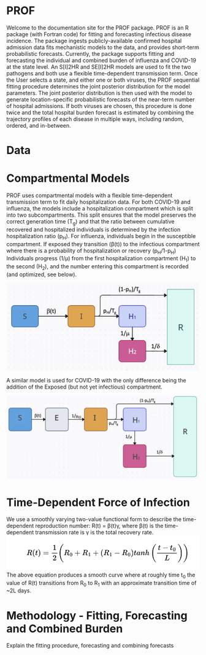 # PROF

Welcome to the documentation site for the PROF package. PROF is an R package (with Fortran code) for fitting and forecasting infectious disease 
incidence. The package ingests publicly-available
confirmed hospital admission data fits mechanistic models to the data, and provides short-term 
probabilistic forecasts. Currently, the package supports fitting and forecasting the individual
and combined burden of influenza and COVID-19 at the state level. An S[I]2HR and SE[I]2HR models
are used to fit the two pathogens and both use a flexible time-dependent transmission term. Once the User
selects a state, and either one or both viruses, the PROF sequential fitting procedure determines the joint posterior distribution for the model
parameters.  The joint posterior distribution is then used with the model to generate location-specific
probabilistic forecasts of the near-term number of hospital admissions. If both viruses are chosen, this procedure is done twice and the total hospital burden forecast is estimated by combining the trajectory profiles of each disease in multiple ways, including random, ordered, and in-between.

# Data



# Compartmental Models

PROF uses compartmental models with a flexible time-dependent transmission term to fit daily hospitalization data. For both COVID-19 and influenza, the models include a hospitalization compartment which is split into two subcompartments. This split ensures that the model preserves the correct generation time (T<sub>g</sub>) and that the ratio between cumulative recovered and hospitalized individuals is determined by the infection hospitalization ratio (p<sub>H</sub>). For influenza, individuals begin in the susceptible compartment. If exposed they transition (&beta;(t)) to the infectious compartment where there is a probability of hospitalization or recovery (p<sub>H</sub>/1-p<sub>H</sub>) Individuals progress (1/&mu;) from the first hospitalization compartment (H<sub>1</sub>) to the second (H<sub>2</sub>), and the number entering this compartment is recorded (and optimized, see below). 


![Influenza Model](img/model_influenza.png)


A similar model is used for COVID-19 with the only difference being the addition of the Exposed (but not yet infectious) compartment.

![covid19 Model](img/model_covid19.png)

# Time-Dependent Force of Infection

We use a smoothly varying two-value functional form to describe the time-dependent reproduction number: R(t) = &beta;(t)&gamma;, where &beta;(t) is the time-dependent transmission rate is &gamma; is the total recovery rate. 
![transmission-term-equation](img/transmission_term_eq.png)
The above equation produces a smooth curve where at roughly time t<sub>0</sub> the value of R(t) transitions from R<sub>0</sub> to R<sub>1</sub> 
with an approximate transition time of ~2L days.

# Methodology - Fitting, Forecasting and Combined Burden

Explain the fitting procedure, forecasting and combining forecasts


